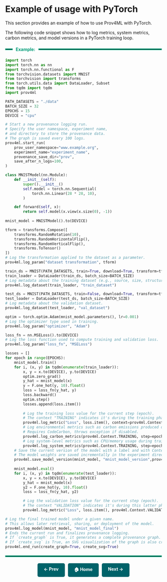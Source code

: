 
# Example of usage with PyTorch

This section provides an example of how to use Prov4ML with PyTorch.

The following code snippet shows how to log metrics, system metrics, carbon metrics, and model versions in a PyTorch training loop.

<div style="display: flex; align-items: center; margin: 20px 0;">
    <hr style="flex-grow: 0.05; border: 2px solid #009B77; margin: 0;">
    <span style="background: white; padding: 0 10px; font-weight: bold; color: #009B77;">Example:</span>
    <hr style="flex-grow: 1; border: 2px solid #009B77; margin: 0;">
</div>


```python
import torch
import torch.nn as nn
import torch.nn.functional as F
from torchvision.datasets import MNIST
from torchvision import transforms
from torch.utils.data import DataLoader, Subset
from tqdm import tqdm
import prov4ml

PATH_DATASETS = "./data"
BATCH_SIZE = 32
EPOCHS = 15
DEVICE = "cpu"

# Start a new provenance logging run. 
# Specify the user namespace, experiment name, 
# and directory to store the provenance data. 
# The graph is saved every 100 logs.
prov4ml.start_run(
    prov_user_namespace="www.example.org",
    experiment_name="experiment_name", 
    provenance_save_dir="prov",
    save_after_n_logs=100,
)

class MNISTModel(nn.Module):
    def __init__(self):
        super().__init__()
        self.model = torch.nn.Sequential(
            torch.nn.Linear(28 * 28, 10), 
        )

    def forward(self, x):
        return self.model(x.view(x.size(0), -1))
    
mnist_model = MNISTModel().to(DEVICE)

tform = transforms.Compose([
    transforms.RandomRotation(10), 
    transforms.RandomHorizontalFlip(),
    transforms.RandomVerticalFlip(),
    transforms.ToTensor()
])
# Log the transformation applied to the dataset as a parameter. 
prov4ml.log_param("dataset transformation", tform)

train_ds = MNIST(PATH_DATASETS, train=True, download=True, transform=tform)
train_loader = DataLoader(train_ds, batch_size=BATCH_SIZE)
# Log metadata about the training dataset (e.g., source, size, structure).
prov4ml.log_dataset(train_loader, "train_dataset")

test_ds = MNIST(PATH_DATASETS, train=False, download=True, transform=tform)
test_loader = DataLoader(test_ds, batch_size=BATCH_SIZE)
# Log metadata about the validation dataset.
prov4ml.log_dataset(test_loader, "val_dataset")

optim = torch.optim.Adam(mnist_model.parameters(), lr=0.001)
# Log the optimizer type used in training. 
prov4ml.log_param("optimizer", "Adam")

loss_fn = nn.MSELoss().to(DEVICE)
# Log the loss function used to compute training and validation loss.
prov4ml.log_param("loss_fn", "MSELoss")

losses = []
for epoch in range(EPOCHS):
    mnist_model.train()
    for i, (x, y) in tqdm(enumerate(train_loader)):
        x, y = x.to(DEVICE), y.to(DEVICE)
        optim.zero_grad()
        y_hat = mnist_model(x)
        y = F.one_hot(y, 10).float()
        loss = loss_fn(y_hat, y)
        loss.backward()
        optim.step()
        losses.append(loss.item())
    
        # Log the training loss value for the current step (epoch).
        # The context "TRAINING" indicates it's during the training phase.
        prov4ml.log_metric("Loss", loss.item(), context=prov4ml.Context.TRAINING, step=epoch)
        # Log environmental metrics such as carbon emissions produced during training.
        # Requires CodeCarbon, throws exception if disabled.
        prov4ml.log_carbon_metrics(prov4ml.Context.TRAINING, step=epoch)
        # Log system-level metrics such as CPU/memory usage during training.
        prov4ml.log_system_metrics(prov4ml.Context.TRAINING, step=epoch)
    # Save the current version of the model with a label and with Context TRAINING.
    # The model weights are saved incrementally in the experiment directory 
    prov4ml.save_model_version(mnist_model, "mnist_model_version",prov4ml.Context.TRAINING)
    
    mnist_model.eval()
    for i, (x, y) in tqdm(enumerate(test_loader)):
        x, y = x.to(DEVICE), y.to(DEVICE)
        y_hat = mnist_model(x)
        y2 = F.one_hot(y, 10).float()
        loss = loss_fn(y_hat, y2)

        # Log the validation loss value for the current step (epoch).
        # The context "VALIDATION" indicates it's during this latter phase.
        prov4ml.log_metric("Loss", loss.item(), prov4ml.Context.VALIDATION, step=epoch)

# Log the final trained model under a given name. 
# This allows later retrieval, sharing, or deployment of the model.
prov4ml.log_model(mnist_model, "mnist_model_final")
# Ends the current run and finalizes provenance logging. 
# If `create_graph` is True, it generates a complete provenance graph.
# If `create_svg` is True, an SVG visualization of the graph is also created.
prov4ml.end_run(create_graph=True, create_svg=True)

```

<hr style="border: 2px solid #009B77; margin: 20px 0;">


<div style="display: flex; justify-content: center; gap: 10px; margin-top: 20px;">
    <a href="examples.md" style="text-decoration: none; background-color: #006269; color: white; padding: 10px 20px; border-radius: 5px; font-weight: bold; transition: 0.3s;">← Prev</a>
    <a href="." style="text-decoration: none; background-color: #006269; color: white; padding: 10px 20px; border-radius: 5px; font-weight: bold; transition: 0.3s;">🏠 Home</a>
    <a href="usage_lightning.md" style="text-decoration: none; background-color: #006269; color: white; padding: 10px 20px; border-radius: 5px; font-weight: bold; transition: 0.3s;">Next →</a>
</div>